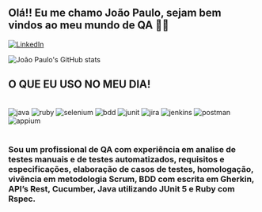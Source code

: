 ## Olá!! Eu me chamo João Paulo, sejam bem vindos ao meu mundo de QA 🖖🏽

[![LinkedIn](https://img.shields.io/badge/LinkedIn-0A66C2.svg?style=for-the-badge&logo=LinkedIn&logoColor=white)](https://www.linkedin.com/in/joão-paulo-socorro-lima-7915661a4/)

![João Paulo's GitHub stats](https://github-readme-stats.vercel.app/api?username=joaopaulinho1212&show_icons=true&theme=tokyonight)

## O QUE EU USO NO MEU DIA!  

<div style="display: inline_block"><br/>
    <img align="center" alt=java src="https://img.shields.io/badge/Java-ED8B00?style=for-the-badge&logo=openjdk&logoColor=white"/>
    <img align="center" alt=ruby src="https://img.shields.io/badge/Ruby%20on%20Rails-CC0000.svg?style=for-the-badge&logo=Ruby-on-Rails&logoColor=white"/>
    <img align="center" alt=selenium src="https://img.shields.io/badge/Selenium-43B02A.svg?style=for-the-badge&logo=Selenium&logoColor=white"/>
    <img align="center" alt=bdd src="https://img.shields.io/badge/Cucumber-23D96C.svg?style=for-the-badge&logo=Cucumber&logoColor=white"/>
    <img align="center" alt=junit src="https://img.shields.io/badge/JUnit5-25A162.svg?style=for-the-badge&logo=JUnit5&logoColor=white"/>
    <img align="center" alt=jira src="https://img.shields.io/badge/Jira-0052CC.svg?style=for-the-badge&logo=Jira&logoColor=white"/>
    <img align="center" alt=jenkins src="https://img.shields.io/badge/Jenkins-D24939.svg?style=for-the-badge&logo=Jenkins&logoColor=white"/>
    <img align="center" alt=postman src="https://img.shields.io/badge/Postman-FF6C37.svg?style=for-the-badge&logo=Postman&logoColor=white"/>
     <img align="center" alt=appium src="https://img.shields.io/badge/Android-3DDC84?style=for-the-badge&logo=android&logoColor=white"/>
</div><br/>

### Sou um profissional de QA com experiência em analise de testes manuais e de testes automatizados, requisitos e especificações, elaboração de casos de testes, homologação, vivência em metodologia Scrum, BDD com escrita em Gherkin, API’s Rest, Cucumber, Java utilizando JUnit 5 e Ruby com Rspec.
